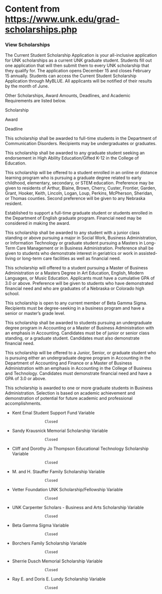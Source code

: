 # Content from https://www.unk.edu/grad-scholarships.php

### View Scholarships

The Current Student Scholarship Application is your all-inclusive application for UNK scholarships as a current UNK graduate student. Students fill out one application that will then submit them to every UNK scholarship that they qualify for. The application opens December 15 and closes February 15 annually. Students can access the Current Student Scholarship Application through MyBLUE. All applicants will be notified of their results by the month of June.

Other Scholarships, Award Amounts, Deadlines, and Academic Requirements are listed below.

Scholarship

Award

Deadline

This scholarship shall be awarded to full-time students in the Department of Communication Disorders. Recipients may be undergraduates or graduates.

This scholarship shall be awarded to any graduate student seeking an endorsement in High Ability Education/Gifted K-12 in the College of Education.

This scholarship will be offered to a student enrolled in an online or distance learning program who is pursuing a graduate degree related to early childhood, elementary, secondary, or STEM education. Preference may be given to residents of Arthur, Blaine, Brown, Cherry, Custer, Frontier, Garden, Grant, Hooker, Keith, Lincoln, Logan, Loup, Perkins, McPherson, Sheridan, or Thomas counties. Second preference will be given to any Nebraska resident.

Established to support a full-time graduate student or students enrolled in the Department of English graduate program. Financial need may be considered in making the award.

This scholarship shall be awarded to any student with a junior class standing or above pursuing a major in Social Work, Business Administration, or Information Technology or graduate student pursuing a Masters in Long-Term Care Management or in Business Administration. Preference shall be given to students who demonstrate interest in geriatrics or work in assisted-living or long-term care facilities as well as financial need.

This scholarship will offered to a student pursuing a Master of Business Administration or a Masters Degree in Art Education, English, Modern Languages, or Music Education. Applicants must have a cumulative GPA of 3.0 or above. Preference will be given to students who have demonstrated financial need and who are graduates of a Nebraska or Colorado high school.

This scholarship is open to any current member of Beta Gamma Sigma. Recipients must be degree-seeking in a business program and have a senior or master’s grade level.

This scholarship shall be awarded to students pursuing an undergraduate degree program in Accounting or a Master of Business Administration with an emphasis in Accounting. Candidates must be of junior or senior class standing, or a graduate student. Candidates must also demonstrate financial need.

This scholarship will be offered to a Junior, Senior, or graduate student who is pursuing either an undergraduate degree program in Accounting in the Department of Accounting and Finance or a Master of Business Administration with an emphasis in Accounting in the College of Business and Technology. Candidates must demonstrate financial need and have a GPA of 3.0 or above.

This scholarship is awarded to one or more graduate students in Business Administration. Selection is based on academic achievement and demonstration of potential for future academic and professional accomplishments.

- Kent Emal Student Support Fund
    				Variable
    				
    				 Closed
- Sandy Krausnick Memorial Scholarship
    				Variable
    				
    				 Closed
- Cliff and Dorothy Jo Thompson Educational Technology Scholarship
    				Variable
    				
    				 Closed
- M. and H. Stauffer Family Scholarship
    				Variable
    				
    				 Closed
- Vetter Foundation UNK Scholarship/Fellowship
    				Variable
    				
    				 Closed
- UNK Carpenter Scholars - Business and Arts Scholarship
    				Variable
    				
    				 Closed
- Beta Gamma Sigma
    				Variable
    				
    				 Closed
- Borchers Family Scholarship
    				Variable
    				
    				 Closed
- Sherrie Dusch Memorial Scholarship
    				Variable
    				
    				 Closed
- Ray E. and Doris E. Lundy Scholarship
    				Variable
    				
    				 Closed

